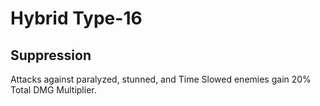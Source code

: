 # Hybrid Type-16

## Suppression

Attacks against paralyzed, stunned, and Time Slowed enemies gain 20% Total DMG Multiplier.